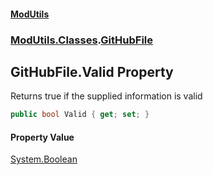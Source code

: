 #### [ModUtils](index.md 'index')
### [ModUtils.Classes](ModUtils.Classes.md 'ModUtils.Classes').[GitHubFile](ModUtils.Classes.GitHubFile.md 'ModUtils.Classes.GitHubFile')

## GitHubFile.Valid Property

Returns true if the supplied information is valid

```csharp
public bool Valid { get; set; }
```

#### Property Value
[System.Boolean](https://docs.microsoft.com/en-us/dotnet/api/System.Boolean 'System.Boolean')